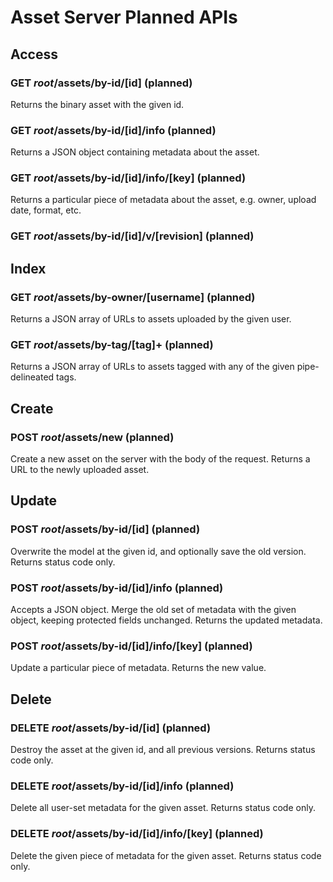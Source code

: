 
Asset Server Planned APIs
=========================


Access
------

### GET *root*/assets/by-id/\[id\] (planned)

Returns the binary asset with the given id.

### GET *root*/assets/by-id/\[id\]/info (planned)

Returns a JSON object containing metadata about the asset.

### GET *root*/assets/by-id/\[id\]/info/\[key\] (planned)

Returns a particular piece of metadata about the asset, e.g. owner, upload date, format, etc.

### GET *root*/assets/by-id/\[id\]/v/\[revision\] (planned)



Index
-----

### GET *root*/assets/by-owner/\[username\] (planned)

Returns a JSON array of URLs to assets uploaded by the given user.

### GET *root*/assets/by-tag/\[tag\]+ (planned)

Returns a JSON array of URLs to assets tagged with any of the given pipe-delineated tags.


Create
------

### POST *root*/assets/new (planned)

Create a new asset on the server with the body of the request. Returns a URL to the newly uploaded asset.


Update
------

### POST *root*/assets/by-id/\[id\] (planned)

Overwrite the model at the given id, and optionally save the old version. Returns status code only.

### POST *root*/assets/by-id/\[id\]/info (planned)

Accepts a JSON object. Merge the old set of metadata with the given object, keeping protected fields unchanged. Returns the updated metadata.

### POST *root*/assets/by-id/\[id\]/info/\[key\] (planned)

Update a particular piece of metadata. Returns the new value.


Delete
------

### DELETE *root*/assets/by-id/\[id\] (planned)

Destroy the asset at the given id, and all previous versions. Returns status code only.

### DELETE *root*/assets/by-id/\[id\]/info (planned)

Delete all user-set metadata for the given asset. Returns status code only.

### DELETE *root*/assets/by-id/\[id\]/info/\[key\] (planned)

Delete the given piece of metadata for the given asset. Returns status code only.

